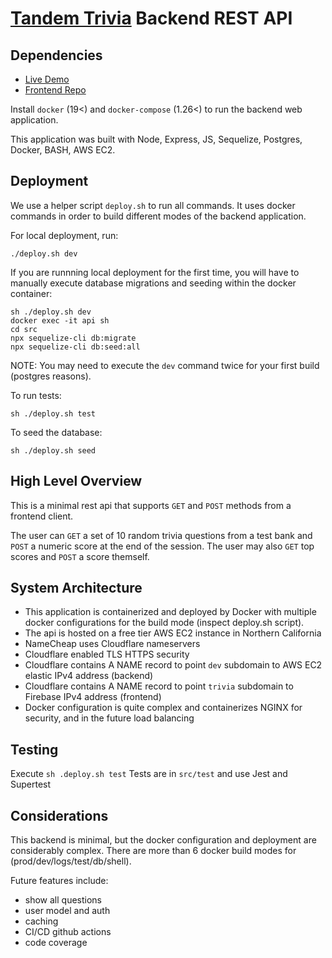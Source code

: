 # [Tandem Trivia](https://trivia.briefs.link) Backend REST API

## Dependencies

- [Live Demo](https://trivia.briefs.link)
- [Frontend Repo](https://github.com/benjaminykim/trivia-frontend.git)

Install `docker` (19<) and `docker-compose` (1.26<) to run the backend web application.

This application was built with Node, Express, JS, Sequelize, Postgres, Docker, BASH, AWS EC2.

## Deployment

We use a helper script `deploy.sh` to run all commands. It uses docker commands in order to build different modes of
the backend application.

For local deployment, run:

`./deploy.sh dev`

If you are runnning local deployment for the first time, you will have to manually execute database migrations and
seeding within the docker container:

```
sh ./deploy.sh dev
docker exec -it api sh
cd src
npx sequelize-cli db:migrate
npx sequelize-cli db:seed:all
```

NOTE: You may need to execute the `dev` command twice for your first build (postgres reasons).

To run tests:

`sh ./deploy.sh test`

To seed the database:

`sh ./deploy.sh seed`


## High Level Overview

This is a minimal rest api that supports `GET` and `POST` methods from a frontend client.

The user can `GET` a set of 10 random trivia questions from a test bank and `POST` a numeric score at the end of the session. The user may also `GET` top scores and `POST` a score themself.

## System Architecture

- This application is containerized and deployed by Docker with multiple docker configurations for the build mode (inspect deploy.sh script).
- The api is hosted on a free tier AWS EC2 instance in Northern California
- NameCheap uses Cloudflare nameservers
- Cloudflare enabled TLS HTTPS security
- Cloudflare contains A NAME record to point `dev` subdomain to AWS EC2 elastic IPv4 address (backend)
- Cloudflare contains A NAME record to point `trivia` subdomain to Firebase IPv4 address (frontend)
- Docker configuration is quite complex and containerizes NGINX for security, and in the future load balancing

## Testing
Execute `sh .deploy.sh test`
Tests are in `src/test` and use Jest and Supertest

## Considerations

This backend is minimal, but the docker configuration and deployment are considerably complex. There are more than 6 docker build modes for (prod/dev/logs/test/db/shell).

Future features include:
- show all questions
- user model and auth
- caching
- CI/CD github actions
- code coverage
